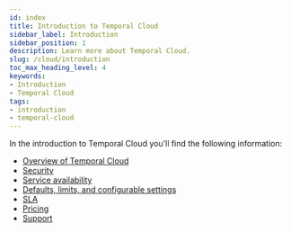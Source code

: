 ```yaml
---
id: index
title: Introduction to Temporal Cloud
sidebar_label: Introduction
sidebar_position: 1
description: Learn more about Temporal Cloud.
slug: /cloud/introduction
toc_max_heading_level: 4
keywords:
- Introduction
- Temporal Cloud
tags:
- introduction
- temporal-cloud
---
```


<!-- THIS FILE IS GENERATED. DO NOT EDIT THIS FILE DIRECTLY -->

In the introduction to Temporal Cloud you'll find the following information:

- [Overview of Temporal Cloud](/cloud/overview#)
- [Security](/cloud/security)
- [Service availability](/cloud/service-availability#)
- [Defaults, limits, and configurable settings](/cloud/limits#)
- [SLA](/cloud/sla#)
- [Pricing](/cloud/pricing#)
- [Support](/cloud/support#)

